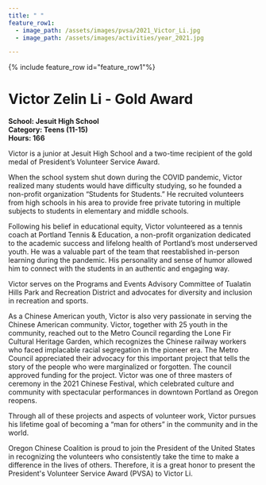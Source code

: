 ```yaml
---
title: " "
feature_row1:
  - image_path: /assets/images/pvsa/2021_Victor_Li.jpg
  - image_path: /assets/images/activities/year_2021.jpg

---
```


{% include feature_row id="feature_row1"%}

# Victor Zelin Li - Gold Award

**School: Jesuit High School**  
**Category: Teens (11-15)**  
**Hours: 166**  

Victor is a junior at Jesuit High School and a two-time recipient of the gold medal of President’s Volunteer Service Award.

When the school system shut down during the COVID pandemic, Victor realized many students would have difficulty studying, so he founded a non-profit organization “Students for Students.” He recruited volunteers from high schools in his area to provide free private tutoring in multiple subjects to students in elementary and middle schools.

Following his belief in educational equity, Victor volunteered as a tennis coach at Portland Tennis & Education, a non-profit organization dedicated to the academic success and lifelong health of Portland’s most underserved youth. He was a valuable part of the team that reestablished in-person learning during the pandemic. His personality and sense of humor allowed him to connect with the students in an authentic and engaging way.

Victor serves on the Programs and Events Advisory Committee of Tualatin Hills Park and Recreation District and advocates for diversity and inclusion in recreation and sports.

As a Chinese American youth, Victor is also very passionate in serving the Chinese American community. Victor, together with 25 youth in the community, reached out to the Metro Council regarding the Lone Fir Cultural Heritage Garden, which recognizes the Chinese railway workers who faced implacable racial segregation in the pioneer era. The Metro Council appreciated their advocacy for this important project that tells the story of the people who were marginalized or forgotten. The council approved funding for the project. Victor was one of three masters of ceremony in the 2021 Chinese Festival, which celebrated culture and community with spectacular performances in downtown Portland as Oregon reopens.

Through all of these projects and aspects of volunteer work, Victor pursues his lifetime goal of becoming a “man for others” in the community and in the world.

Oregon Chinese Coalition is proud to join the President of the United States in recognizing the volunteers who consistently take the time to make a difference in the lives of others. Therefore, it is a great honor to present the President's Volunteer Service Award (PVSA) to Victor Li.
